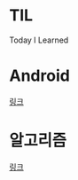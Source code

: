 # TIL
Today I Learned

# Android
[링크](https://github.com/purplebeen/TIL/tree/master/Android)

# 알고리즘
[링크](https://github.com/purplebeen/TIL/tree/master/%EC%95%8C%EA%B3%A0%EB%A6%AC%EC%A6%98)
